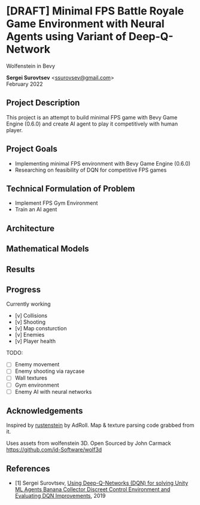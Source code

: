 # [DRAFT] Minimal FPS Battle Royale Game Environment with Neural Agents using Variant of Deep-Q-Network
Wolfenstein in Bevy

**Sergei Surovtsev** <<ssurovsev@gmail.com>>
<br />
February 2022
## Project Description

This project is an attempt to build minimal FPS game with Bevy Game Engine (0.6.0) and create AI agent to play it competitively with human player.

## Project Goals

* Implementing minimal FPS environment with Bevy Game Engine (0.6.0)
* Researching on feasibility of DQN for competitive FPS games

## Technical Formulation of Problem

* Implement FPS Gym Environment
* Train an AI agent

## Architecture

## Mathematical Models

## Results

## Progress

Currently working

* [v] Collisions
* [v] Shooting
* [v] Map consturction
* [v] Enemies
* [v] Player health

TODO:

* [ ] Enemy movement
* [ ] Enemy shooting via raycase
* [ ] Wall textures
* [ ] Gym environment
* [ ] Enemy AI with neural networks

## Acknowledgements

Inspired by [rustenstein](https://github.com/AdRoll/rustenstein) by AdRoll. Map & texture parsing code grabbed from it.

Uses assets from wolfenstein 3D. Open Sourced by John Carmack https://github.com/id-Software/wolf3d

## References

* [1] Sergei Surovtsev, [Using Deep-Q-Networks (DQN) for solving Unity ML Agents Banana Collector Discreet Control Environment and Evaluating DQN Improvements](https://github.com/cwiz/DRLND-Project-Navigation/blob/master/WRITEUP.md), 2019
